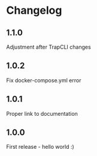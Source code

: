 # Changelog

## 1.1.0

Adjustment after TrapCLI changes

## 1.0.2

Fix docker-compose.yml error

## 1.0.1

Proper link to documentation

## 1.0.0

First release - hello world :)
